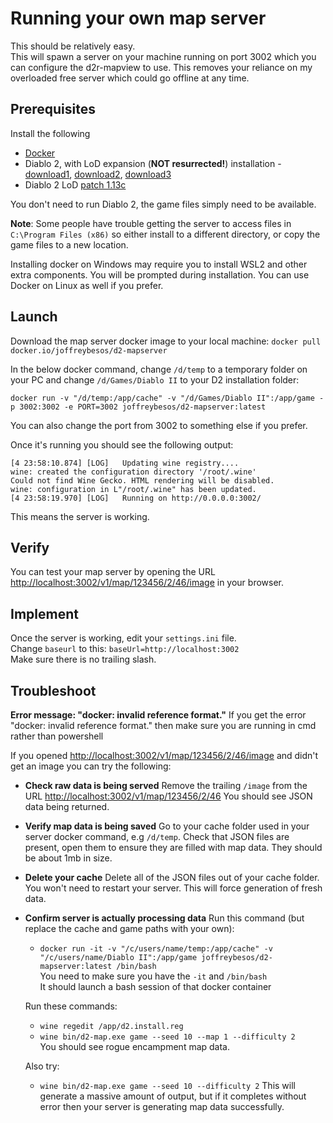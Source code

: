 # Running your own map server

This should be relatively easy.  
This will spawn a server on your machine running on port 3002 which you can configure the d2r-mapview to use. This removes your reliance on my overloaded free server which could go offline at any time.

## Prerequisites

Install the following

- [Docker](https://docs.docker.com/get-docker/)
- Diablo 2, with LoD expansion (__NOT resurrected!__) installation - [download1](https://drive.google.com/file/d/14IQrvP_B9rBn6-yi6w5W-PbFquYMv0x6/view?usp=sharing), [download2](https://mega.nz/file/L5oQWIxb#qNJFSu0C_rC9n6mMmg7OdiIQ7QYQBsIbw6XJFRQmFOg), [download3](http://www.mediafire.com/file/i0kznwwvn4ghdrt/DiabloII_112_Installer.zip/file)
- Diablo 2 LoD [patch 1.13c](http://ftp.blizzard.com/pub/diablo2exp/patches/PC/LODPatch_113c.exe)

You don't need to run Diablo 2, the game files simply need to be available.

__Note__: Some people have trouble getting the server to access files in `C:\Program Files (x86)` so either install to a different directory, or copy the game files to a new location.

Installing docker on Windows may require you to install WSL2 and other extra components. You will be prompted during installation.
You can use Docker on Linux as well if you prefer.

## Launch

Download the map server docker image to your local machine:
`docker pull docker.io/joffreybesos/d2-mapserver`

In the below docker command, change `/d/temp` to a temporary folder on your PC and change `/d/Games/Diablo II` to your D2 installation folder:

`docker run -v "/d/temp:/app/cache" -v "/d/Games/Diablo II":/app/game -p 3002:3002 -e PORT=3002 joffreybesos/d2-mapserver:latest`

You can also change the port from 3002 to something else if you prefer.

Once it's running you should see the following output:

```text
[4 23:58:10.874] [LOG]   Updating wine registry....
wine: created the configuration directory '/root/.wine'
Could not find Wine Gecko. HTML rendering will be disabled.
wine: configuration in L"/root/.wine" has been updated.
[4 23:58:19.970] [LOG]   Running on http://0.0.0.0:3002/
```

This means the server is working.

## Verify

You can test your map server by opening the URL <http://localhost:3002/v1/map/123456/2/46/image> in your browser.

## Implement

Once the server is working, edit your `settings.ini` file.  
Change `baseurl` to this: `baseUrl=http://localhost:3002`  
Make sure there is no trailing slash.

## Troubleshoot

__Error message: "docker: invalid reference format."__
  If you get the error "docker: invalid reference format." then make sure you are running in cmd rather than powershell

If you opened <http://localhost:3002/v1/map/123456/2/46/image> and didn't get an image you can try the following:

- __Check raw data is being served__
  Remove the trailing `/image` from the URL <http://localhost:3002/v1/map/123456/2/46>
  You should see JSON data being returned.  

- __Verify map data is being saved__
  Go to your cache folder used in your server docker command, e.g `/d/temp`. Check that JSON files are present, open them to ensure they are filled with map data. They should be about 1mb in size.  

- __Delete your cache__
  Delete all of the JSON files out of your cache folder. You won't need to restart your server. This will force generation of fresh data.  

- __Confirm server is actually processing data__
  Run this command (but replace the cache and game paths with your own):

  - `docker run -it -v "/c/users/name/temp:/app/cache" -v "/c/users/name/Diablo II":/app/game joffreybesos/d2-mapserver:latest /bin/bash`  
  You need to make sure you have the `-it` and `/bin/bash`  
  It should launch a bash session of that docker container  

  Run these commands:  
  - `wine regedit /app/d2.install.reg`  
  - `wine bin/d2-map.exe game --seed 10 --map 1 --difficulty 2`  
  You should see rogue encampment map data.  

  Also try:
  - `wine bin/d2-map.exe game --seed 10 --difficulty 2`
  This will generate a massive amount of output, but if it completes without error then your server is generating map data successfully.
